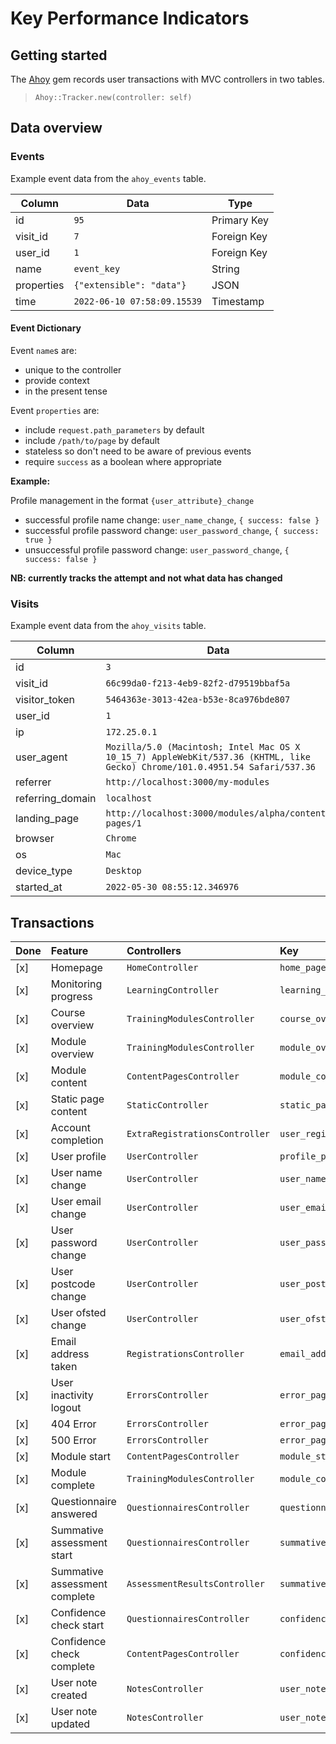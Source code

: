# Key Performance Indicators

## Getting started

The [Ahoy](https://github.com/ankane/ahoy) gem records user transactions with MVC controllers in two tables.

> `Ahoy::Tracker.new(controller: self)`

## Data overview

### Events

Example event data from the `ahoy_events` table.

| Column     | Data                        | Type        |
| ---        | ---                         | ---         |
| id         | `95`                        | Primary Key |
| visit_id   | `7`                         | Foreign Key |
| user_id    | `1`                         | Foreign Key |
| name       | `event_key`                 | String      |
| properties | `{"extensible": "data"}`    | JSON        |
| time       | `2022-06-10 07:58:09.15539` | Timestamp   |


#### Event Dictionary

Event `name`s are:

- unique to the controller
- provide context
- in the present tense

Event `properties` are:

- include `request.path_parameters` by default
- include `/path/to/page` by default
- stateless so don't need to be aware of previous events
- require `success` as a boolean where appropriate

**Example:**

Profile management in the format `{user_attribute}_change`

- successful profile name change: `user_name_change`, `{ success: false }`
- successful profile password change: `user_password_change`, `{ success: true }`
- unsuccessful profile password change: `user_password_change`, `{ success: false }`

**NB: currently tracks the attempt and not what data has changed**

### Visits

Example event data from the `ahoy_visits` table.

| Column           | Data                                                                                                                        |
| ---              | ---                                                                                                                         |
| id               | `3`                                                                                                                         |
| visit_id         | `66c99da0-f213-4eb9-82f2-d79519bbaf5a`                                                                                      |
| visitor_token    | `5464363e-3013-42ea-b53e-8ca976bde807`                                                                                      |
| user_id          | `1`                                                                                                                         |
| ip               | `172.25.0.1`                                                                                                                |
| user_agent       | `Mozilla/5.0 (Macintosh; Intel Mac OS X 10_15_7) AppleWebKit/537.36 (KHTML, like Gecko) Chrome/101.0.4951.54 Safari/537.36` |
| referrer         | `http://localhost:3000/my-modules`                                                                                         |
| referring_domain | `localhost`                                                                                                                 |
| landing_page     | `http://localhost:3000/modules/alpha/content-pages/1`                                                                       |
| browser          | `Chrome`                                                                                                                    |
| os               | `Mac`                                                                                                                       |
| device_type      | `Desktop`                                                                                                                   |
| started_at       | `2022-05-30 08:55:12.346976`                                                                                                |



## Transactions


| Done | Feature                       | Controllers                    | Key                             | Path                                         |
| :--- | :---                          | :---                           | :---                            | :---                                         |
| [x]  | Homepage                      | `HomeController`               | `home_page`                     | `/`                                          |
| [x]  | Monitoring progress           | `LearningController`           | `learning_page`                 | `/my-modules`                                |
| [x]  | Course overview               | `TrainingModulesController`    | `course_overview_page`          | `/modules`                                   |
| [x]  | Module overview               | `TrainingModulesController`    | `module_overview_page`          | `/modules/{alpha}`                           |
| [x]  | Module content                | `ContentPagesController`       | `module_content_page`           | `/modules/{alpha}/content-pages/{1}`         |
| [x]  | Static page content           | `StaticController`             | `static_page`                   | `/example-page`                              |
| [x]  | Account completion            | `ExtraRegistrationsController` | `user_registration`             | `/extra-registrations/{name,setting}`        |
| [x]  | User profile                  | `UserController`               | `profile_page`                  | `/my-account`                                |
| [x]  | User name change              | `UserController`               | `user_name_change`              | `/my-account/update-name`                    |
| [x]  | User email change             | `UserController`               | `user_email_change`             | `/my-account/update-email`                   |
| [x]  | User password change          | `UserController`               | `user_password_change`          | `/my-account/update-password`                |
| [x]  | User postcode change          | `UserController`               | `user_postcode_change`          | `/my-account/update-postcode`                |
| [x]  | User ofsted change            | `UserController`               | `user_ofsted_change`            | `/my-account/update-ofsted-number`           |
| [x]  | Email address taken           | `RegistrationsController`      | `email_address_taken`           | `/users/sign-up`                             |
| [x]  | User inactivity logout        | `ErrorsController`             | `error_page`                    | `/timeout`                                   |
| [x]  | 404 Error                     | `ErrorsController`             | `error_page`                    | `/404`                                       |
| [x]  | 500 Error                     | `ErrorsController`             | `error_page`                    | `/500`                                       |
| [x]  | Module start                  | `ContentPagesController`       | `module_start`                  | `/modules/{alpha}/content-pages/{intro}`     |
| [x]  | Module complete               | `TrainingModulesController`    | `module_complete`               | `/modules/{alpha}/certificate`               |
| [x]  | Questionnaire answered        | `QuestionnairesController`     | `questionnaire_answer`          | `/modules/{alpha}/questionnaires/{path}`     |
| [x]  | Summative assessment start    | `QuestionnairesController`     | `summative_assessment_start`    | `/modules/{alpha}/questionnaires/{path}`     |
| [x]  | Summative assessment complete | `AssessmentResultsController`  | `summative_assessment_complete` | `/modules/{alpha}/assessment-results/{path}` |
| [x]  | Confidence check start        | `QuestionnairesController`     | `confidence_check_start`        | `/modules/{alpha}/questionnaires/{path}`     |
| [x]  | Confidence check complete     | `ContentPagesController`       | `confidence_check_complete`     | `/modules/{alpha}/questionnaires/{path}`     |
| [x]  | User note created             | `NotesController`              | `user_note_created`             | `/my-account/learning-log`                   |
| [x]  | User note updated             | `NotesController`              | `user_note_updated`             | `/my-account/learning-log`                   |
